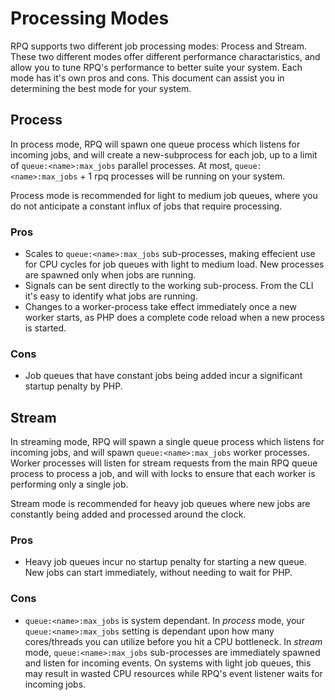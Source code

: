 # Processing Modes

RPQ supports two different job processing modes: Process and Stream. These two different modes offer different performance charactaristics, and allow you to tune RPQ's performance to better suite your system. Each mode has it's own pros and cons. This document can assist you in determining the best mode for your system.

## Process

In process mode, RPQ will spawn one queue process which listens for incoming jobs, and will create a new-subprocess for each job, up to a limit of `queue:<name>:max_jobs` parallel processes. At most, `queue:<name>:max_jobs` + 1 rpq processes will be running on your system.

Process mode is recommended for light to medium job queues, where you do not anticipate a constant influx of jobs that require processing.

### Pros

- Scales to `queue:<name>:max_jobs` sub-processes, making effecient use for CPU cycles for job queues with light to medium load. New processes are spawned only when jobs are running.
- Signals can be sent directly to the working sub-process. From the CLI it's easy to identify what jobs are running.
- Changes to a worker-process take effect immediately once a new worker starts, as PHP does a complete code reload when a new process is started.

### Cons

- Job queues that have constant jobs being added incur a significant startup penalty by PHP.

## Stream

In streaming mode, RPQ will spawn a single queue process which listens for incoming jobs, and will spawn `queue:<name>:max_jobs` worker processes. Worker processes will listen for stream requests from the main RPQ queue process to process a job, and will with locks to ensure that each worker is performing only a single job.

Stream mode is recommended for heavy job queues where new jobs are constantly being added and processed around the clock.

### Pros

- Heavy job queues incur no startup penalty for starting a new queue. New jobs can start immediately, without needing to wait for PHP.

### Cons

- `queue:<name>:max_jobs` is system dependant. In _process_ mode, your `queue:<name>:max_jobs` setting is dependant upon how many cores/threads you can utilize before you hit a CPU bottleneck. In _stream_ mode, `queue:<name>:max_jobs` sub-processes are immediately spawned and listen for incoming events. On systems with light job queues, this may result in wasted CPU resources while RPQ's event listener waits for incoming jobs.